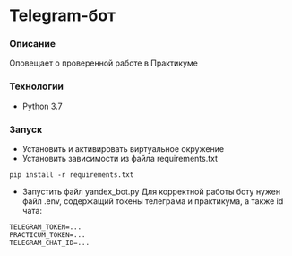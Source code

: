 # Telegram-бот
### Описание
Оповещает о проверенной работе в Практикуме
### Технологии
- Python 3.7
### Запуск
- Установить и активировать виртуальное окружение
- Установить зависимости из файла requirements.txt
```
pip install -r requirements.txt
```
- Запустить файл yandex_bot.py
Для корректной работы боту нужен файл .env, содержащий токены телеграма и практикума, а также id чата:
```
TELEGRAM_TOKEN=...
PRACTICUM_TOKEN=...
TELEGRAM_CHAT_ID=...
```
